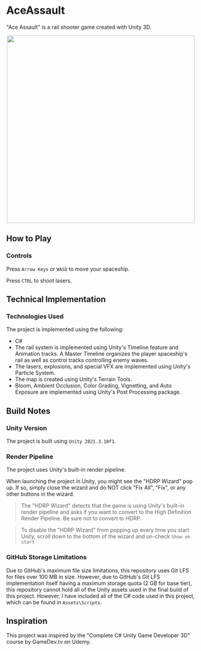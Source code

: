 # AceAssault
"Ace Assault" is a rail shooter game created with Unity 3D.

<p align="center">
    <img src="Docs/gameplay.gif" width="500">
</p>

## How to Play

### Controls
Press `Arrow Keys` or `WASD` to move your spaceship.

Press `CTRL` to shoot lasers.

## Technical Implementation

### Technologies Used
The project is implemented using the following:
- C#
- The rail system is implemented using Unity's Timeline feature and Animation tracks.  A Master Timeline organizes the player spaceship's rail as well as control tracks controlling enemy waves.
- The lasers, explosions, and special VFX are implemented using Unity's Particle System.
- The map is created using Unity's Terrain Tools.
- Bloom, Ambient Occlusion, Color Grading, Vignetting, and Auto Exposure are implemented using Unity's Post Processing package.

## Build Notes 

### Unity Version
The project is built using `Unity 2021.3.10f1`.

### Render Pipeline
The project uses Unity's built-in render pipeline.

When launching the project in Unity, you might see the "HDRP Wizard" pop up.  If so, simply close the wizard and do NOT click "Fix All", "Fix", or any other buttons in the wizard.

> The "HDRP Wizard" detects that the game is using Unity's built-in render pipeline and asks if you want to convert to the High Definition Render Pipeline.  Be sure not to convert to HDRP.

> To disable the "HDRP Wizard" from popping up every time you start Unity, scroll down to the bottom of the wizard and un-check `Show on start`

### GitHub Storage Limitations
Due to GitHub's maximum file size limitations, this repository uses Git LFS for files over 100 MB in size.  However, due to GitHub's Git LFS implementation itself having a maximum storage quota (2 GB for base tier), this repository cannot hold all of the Unity assets used in the final build of this project.  However, I have included all of the C# code used in this project, which can be found in `Assets\Scripts`.

## Inspiration
This project was inspired by the "Complete C# Unity Game Developer 3D" course by GameDev.tv on Udemy.